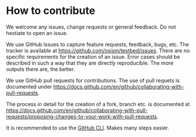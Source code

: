 # How to contribute

We welcome any issues, change requests or general feedback. Do not hestiate to open an issue.

We use GitHub Issues to capture feature requests, feedback, bugs, etc. The tracker is available at
<https://github.com/osism/testbed/issues>. There are no specific requirements for the creation of an issue. Error cases should
be described in such a way that they are directly reproducible. The more outputs there are, the better.

We use GitHub pull requests for contributions. The use of pull requets is documented under
<https://docs.github.com/en/github/collaborating-with-pull-requests>.

The process in detail for the creation of a fork, branch etc. is documented at
<https://docs.github.com/en/github/collaborating-with-pull-requests/proposing-changes-to-your-work-with-pull-requests>.

It is recommended to use the [GitHub CLI](https://cli.github.com). Makes many steps easier.
